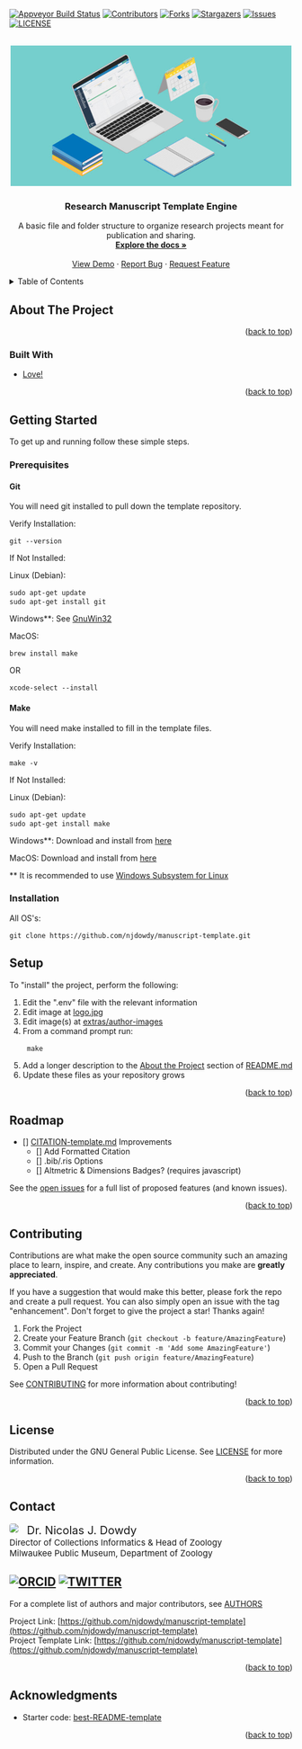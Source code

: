 <div id="top"></div>

<!-- PROJECT SHIELDS -->
<!--
*** I'm using markdown "reference style" links for readability.
*** Reference links are enclosed in brackets [ ] instead of parentheses ( ).
*** See the bottom of this document for the declaration of the reference variables
*** for contributors-url, forks-url, etc. This is an optional, concise syntax you may use.
*** https://www.markdownguide.org/basic-syntax/#reference-style-links
-->
[![Appveyor Build Status][appveyor-build-shield]][appveyor-build-url]
[![Contributors][contributors-shield]][contributors-url]
[![Forks][forks-shield]][forks-url]
[![Stargazers][stars-shield]][stars-url]
[![Issues][issues-shield]][issues-url]
[![LICENSE][license-shield]][license-url]


<br />
<div align="center">
  <a href="https://github.com/njdowdy/manuscript-template">
    <img src="./extras/project-logo/logo.jpg" alt="Logo" width="500">
  </a>

<h3 align="center">Research Manuscript Template Engine</h3>

  <p align="center">
    A basic file and folder structure to organize research projects meant for publication and sharing.
    <br />
    <a href="https://github.com/njdowdy/manuscript-template"><strong>Explore the docs »</strong></a>
    <br />
    <br />
    <a href="https://github.com/njdowdy/manuscript-template">View Demo</a>
    ·
    <a href="https://github.com/njdowdy/manuscript-template/issues">Report Bug</a>
    ·
    <a href="https://github.com/njdowdy/manuscript-template/issues">Request Feature</a>
  </p>
</div>



<!-- TABLE OF CONTENTS -->
<details>
  <summary>Table of Contents</summary>
  <ol>
    <li>
      <a href="#about-the-project">About The Project</a>
      <ul>
        <li><a href="#built-with">Built With</a></li>
      </ul>
    </li>
    <li>
      <a href="#getting-started">Getting Started</a>
      <ul>
        <li><a href="#prerequisites">Prerequisites</a></li>
            <ul>
                <li><a href="#git">Git</a></li>
                <li><a href="#make">Make</a></li>
            </ul>
        <li><a href="#installation">Installation</a></li>
        <li><a href="#setup">Setup</a></li>
      </ul>
    </li>
    <!--<li><a href="#usage">Usage</a></li>-->
    <li><a href="#roadmap">Roadmap</a></li>
    <li><a href="#contributing">Contributing</a></li>
    <li><a href="#license">License</a></li>
    <li><a href="#contact">Contact</a></li>
    <li><a href="#acknowledgments">Acknowledgments</a></li>
  </ol>
</details>

<div id="about-the-project"></div>

## About The Project

<!-- [![Product Name Screen Shot][product-screenshot]](https://example.com) -->

<!--[![video_thumbnail](LINK-TO-IMAGE)](PROJECT_VIDEO_URL)-->

<p align="right">(<a href="#top">back to top</a>)</p>

<div id="built-with"></div>

### Built With

* [Love!]()
<!-- * [Python3](https://python.org/) -->

<p align="right">(<a href="#top">back to top</a>)</p>

<div id="getting-started"></div>

## Getting Started

To get up and running follow these simple steps.

<div id="prerequisites"></div>

### Prerequisites

<div id="git"></div>

#### Git
You will need git installed to pull down the template repository.

Verify Installation:
```shell
git --version
```

If Not Installed:

Linux (Debian):
```shell
sudo apt-get update
sudo apt-get install git
```
Windows**: See <a href="http://gnuwin32.sourceforge.net/install.html">GnuWin32</a>

MacOS:
```shell
brew install make
```
OR
```shell
xcode-select --install
```

<div id="make"></div>

#### Make
You will need make installed to fill in the template files.

Verify Installation:
```shell
make -v
```

If Not Installed:

Linux (Debian):
```shell
sudo apt-get update
sudo apt-get install make
```
Windows**: Download and install from <a href="https://git-scm.com/download/win">here</a>

MacOS: Download and install from  <a href="https://git-scm.com/download/mac">here</a>

** It is recommended to use [Windows Subsystem for Linux](https://docs.microsoft.com/en-us/windows/wsl/about)

<div id="installation"></div>

### Installation

All OS's:

```shell
git clone https://github.com/njdowdy/manuscript-template.git
```

<div id="setup"></div>

## Setup

To "install" the project, perform the following:
1. Edit the ".env" file with the relevant information
2. Edit image at [logo.jpg](https://github.com/njdowdy/manuscript-template/blob/master/extras/project-logo/)
3. Edit image(s) at [extras/author-images](https://github.com/njdowdy/manuscript-template/blob/master/extras/author-images/)
4. From a command prompt run:
   ```shell
    make
    ```
5. Add a longer description to the <a href="#about-the-project">About the Project</a> section of [README.md](https://github.com/njdowdy/manuscript-template/issues)
6. Update these files as your repository grows

<!--For more examples and usage, please refer to the [Wiki](https://github.com/njdowdy/manuscript-template/wiki).-->

<p align="right">(<a href="#top">back to top</a>)</p>

<!--<div id="usage"></div>

    ## Usage
    
    Useful examples of how a project can be used.
    
    Additional screenshots, code examples and demos work well in this space. You may also link to more resources.
    
    _For more examples, please refer to the [Documentation](https://example.com)_
    
    <p align="right">(<a href="#top">back to top</a>)</p>
-->

<div id="roadmap"></div>

## Roadmap

- [] [CITATION-template.md](https://github.com/njdowdy/manuscript-template/blob/master/project-files/CITATION-template.md) Improvements
  - [] Add Formatted Citation
  - [] .bib/.ris Options
  - [] Altmetric & Dimensions Badges? (requires javascript)

See the [open issues](https://github.com/njdowdy/manuscript-template/issues) for a full list of proposed features (and known issues).

<p align="right">(<a href="#top">back to top</a>)</p>

<div id="contributing"></div>

## Contributing

Contributions are what make the open source community such an amazing place to learn, inspire, and create. Any contributions you make are **greatly appreciated**.

If you have a suggestion that would make this better, please fork the repo and create a pull request. You can also simply open an issue with the tag "enhancement".
Don't forget to give the project a star! Thanks again!

1. Fork the Project
2. Create your Feature Branch (`git checkout -b feature/AmazingFeature`)
3. Commit your Changes (`git commit -m 'Add some AmazingFeature'`)
4. Push to the Branch (`git push origin feature/AmazingFeature`)
5. Open a Pull Request

See [CONTRIBUTING](https://github.com/njdowdy/manuscript-template/blob/master/CONTRIBUTING.md) for more information about contributing!

<p align="right">(<a href="#top">back to top</a>)</p>

<div id="license"></div>

## License

Distributed under the GNU General Public License. See [LICENSE](https://github.com/njdowdy/manuscript-template/blob/master/LICENSE) for more information.

<p align="right">(<a href="#top">back to top</a>)</p>

<div id="contact"></div>

## Contact

<div>
    <img style="border-radius: 25%;max-width: 150px;max-height: 150px;background-position: center;background-repeat: no-repeat;float: left;margin: 0 15px 0 0;" src="./extras/author-images/njdowdy.jpg">
    <div style="font-size: 20px;">Dr. Nicolas J. Dowdy</div>
    <div style="font-size: 15px;">Director of Collections Informatics & Head of Zoology</div>
    <div style="font-size: 15px;">Milwaukee Public Museum, Department of Zoology</div>
</div>


[![ORCID](https://img.shields.io/badge/ORCID-ID-brightgreen)](https://orcid.org/0000-0002-5453-2569)
[![TWITTER](https://img.shields.io/twitter/follow/njdowdy1?style=social)](http://www.twitter.com/njdowdy1)
---
For a complete list of authors and major contributors, see [AUTHORS](https://github.com/njdowdy/manuscript-template/blob/master/AUTHORS.md)

Project Link: [https://github.com/njdowdy/manuscript-template](https://github.com/njdowdy/manuscript-template)  
Project Template Link: [https://github.com/njdowdy/manuscript-template](https://github.com/njdowdy/manuscript-template)

<p align="right">(<a href="#top">back to top</a>)</p>

<div id="acknowledgments"></div>

## Acknowledgments

* Starter code: [best-README-template](https://github.com/othneildrew/Best-README-Template)

<p align="right">(<a href="#top">back to top</a>)</p>

<!-- MARKDOWN LINKS & IMAGES -->
<!-- https://www.markdownguide.org/basic-syntax/#reference-style-links -->
[appveyor-build-shield]: https://img.shields.io/appveyor/build/njdowdy/manuscript-template?style=for-the-badge
[appveyor-build-url]: https://ci.appveyor.com/project/njdowdy/manuscript-template
[contributors-shield]: https://img.shields.io/github/contributors/njdowdy/manuscript-template.svg?style=for-the-badge
[contributors-url]: https://github.com/njdowdy/manuscript-template/graphs/contributors
[forks-shield]: https://img.shields.io/github/forks/njdowdy/manuscript-template.svg?style=for-the-badge&label=Fork
[forks-url]: https://github.com/njdowdy/manuscript-template/network/members
[stars-shield]: https://img.shields.io/github/stars/njdowdy/manuscript-template.svg?style=for-the-badge&label=Star
[stars-url]: https://img.shields.io/github/stars/njdowdy/manuscript-template/stargazers
[issues-shield]: https://img.shields.io/github/issues/njdowdy/manuscript-template.svg?style=for-the-badge
[issues-url]: https://github.com/njdowdy/manuscript-template/issues
[license-shield]: https://img.shields.io/github/license/njdowdy/manuscript-template.svg?style=for-the-badge
[license-url]: https://github.com/njdowdy/manuscript-template/blob/master/LICENSE
[product-screenshot]: ./extras/project-logo/screenshot.jpg
